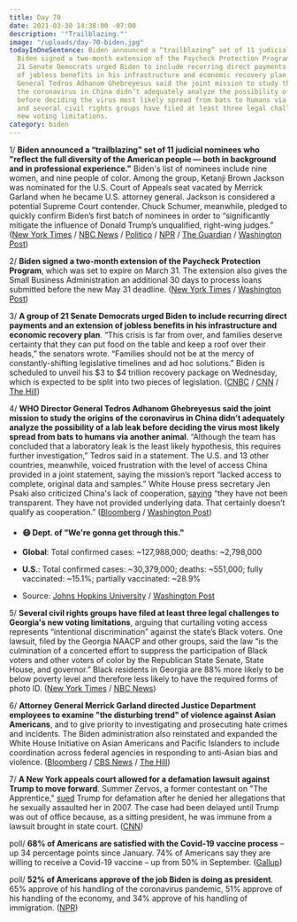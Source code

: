 ```yaml
---
title: Day 70
date: 2021-03-30 14:38:00 -07:00
description: '"Trailblazing."'
image: "/uploads/day-70-biden.jpg"
todayInOneSentence: Biden announced a “trailblazing” set of 11 judicial nominees;
  Biden signed a two-month extension of the Paycheck Protection Program; a group of
  21 Senate Democrats urged Biden to include recurring direct payments and an extension
  of jobless benefits in his infrastructure and economic recovery plan; WHO Director
  General Tedros Adhanom Ghebreyesus said the joint mission to study the origins of
  the coronavirus in China didn’t adequately analyze the possibility of a lab leak
  before deciding the virus most likely spread from bats to humans via another animal;
  and several civil rights groups have filed at least three legal challenges to Georgia's
  new voting limitations.
category: biden
---
```


1/ **Biden announced a “trailblazing” set of 11 judicial nominees who "reflect the full diversity of the American people — both in background and in professional experience."** Biden's list of nominees include nine women, and nine people of color. Among the group, Ketanji Brown Jackson was nominated for the U.S. Court of Appeals seat vacated by Merrick Garland when he became U.S. attorney general. Jackson is considered a potential Supreme Court contender. Chuck Schumer, meanwhile, pledged to quickly confirm Biden’s first batch of nominees in order to “significantly mitigate the influence of Donald Trump’s unqualified, right-wing judges.” ([New York Times](https://www.nytimes.com/2021/03/30/us/politics/biden-judges.html) / [NBC News](https://www.nbcnews.com/politics/white-house/biden-names-diverse-slate-judicial-nominees-first-effort-reshape-federal-n1262436) / [Politico](https://www.politico.com/news/2021/03/29/biden-judicial-nominees-478442) / [NPR](https://www.npr.org/2021/03/30/977831327/biden-makes-first-judicial-nominations-including-a-supreme-court-contender) / [The Guardian](https://www.theguardian.com/us-news/2021/mar/30/biden-federal-judicial-nominees-judges) / [Washington Post](https://www.washingtonpost.com/politics/2021/03/30/joe-biden-live-updates/#link-6LHXCV3FSBACDLJUASGTKV6CM4))

2/ **Biden signed a two-month extension of the Paycheck Protection Program**, which was set to expire on March 31. The extension also gives the Small Business Administration an additional 30 days to process loans submitted before the new May 31 deadline. ([New York Times](https://www.nytimes.com/live/2021/03/30/us/biden-news-today/ppp-loan) / [Washington Post](https://www.washingtonpost.com/politics/2021/03/30/joe-biden-live-updates/#link-5P3PJHO6AZDHDIYYSA42BRNQCM))

3/ **A group of 21 Senate Democrats urged Biden to include recurring direct payments and an extension of jobless benefits in his infrastructure and economic recovery plan**. “This crisis is far from over, and families deserve certainty that they can put food on the table and keep a roof over their heads,” the senators wrote. “Families should not be at the mercy of constantly-shifting legislative timelines and ad hoc solutions.” Biden is scheduled to unveil his $3 to $4 trillion recovery package on Wednesday, which is expected to be split into two pieces of legislation. ([CNBC](https://www.cnbc.com/2021/03/30/stimulus-check-update-senators-push-biden-to-send-recurring-payments.html) / [CNN](https://www.cnn.com/2021/03/30/politics/biden-infrastructure-timeline/index.html) / [The Hill](https://thehill.com/homenews/senate/545575-21-senate-democrats-press-biden-to-include-recurring-direct-payments-in))

4/ **WHO Director General Tedros Adhanom Ghebreyesus said the joint mission to study the origins of the coronavirus in China didn’t adequately analyze the possibility of a lab leak before deciding the virus most likely spread from bats to humans via another animal**. “Although the team has concluded that a laboratory leak is the least likely hypothesis, this requires further investigation,” Tedros said in a statement. The U.S. and 13 other countries, meanwhile, voiced frustration with the level of access China provided in a joint statement, saying the mission’s report “lacked access to complete, original data and samples.” White House press secretary Jen Psaki also criticized China's lack of cooperation, [saying](https://www.washingtonpost.com/politics/2021/03/30/joe-biden-live-updates/#link-Q5Q3VKOTQBGWBOUJPNGVPGSWOY) “they have not been transparent. They have not provided underlying data. That certainly doesn’t qualify as cooperation.” ([Bloomberg](https://www.bloomberg.com/news/articles/2021-03-30/who-chief-critiques-covid-report-says-lab-leak-study-needed?sref=MIBMEEoj) / [Washington Post](https://www.washingtonpost.com/world/who-wuhan-tedros-lab/2021/03/30/896fe3f6-90d1-11eb-aadc-af78701a30ca_story.html))

* #### 😷 Dept. of "We're gonna get through this."

* **Global**: Total confirmed cases: \~127,988,000; deaths: \~2,798,000

* **U.S.**: Total confirmed cases: \~30,379,000; deaths: \~551,000; fully vaccinated: \~15.1%; partially vaccinated: \~28.9%

* Source: [Johns Hopkins University](https://coronavirus.jhu.edu/map.html) / [Washington Post](https://www.washingtonpost.com/graphics/2020/health/covid-vaccine-states-distribution-doses/)

5/ **Several civil rights groups have filed at least three legal challenges to Georgia's new voting limitations**, arguing that curtailing voting access represents “intentional discrimination” against the state’s Black voters. One lawsuit, filed by the Georgia NAACP and other groups, said the law “is the culmination of a concerted effort to suppress the participation of Black voters and other voters of color by the Republican State Senate, State House, and governor.” Black residents in Georgia are 88% more likely to be below poverty level and therefore less likely to have the required forms of photo ID. ([New York Times](https://www.nytimes.com/2021/03/30/us/naacp-georgia-voting-rights-case.html) / [NBC News](https://www.nbcnews.com/politics/elections/georgia-faces-growing-number-legal-challenges-over-new-voting-law-n1262478))

6/ **Attorney General Merrick Garland directed Justice Department employees to examine "the disturbing trend" of violence against Asian Americans**, and to give priority to investigating and prosecuting hate crimes and incidents. The Biden administration also reinstated and expanded the White House Initiative on Asian Americans and Pacific Islanders to include coordination across federal agencies in responding to anti-Asian bias and violence. ([Bloomberg](https://www.bloomberg.com/news/articles/2021-03-30/garland-orders-doj-to-pursue-disturbing-trend-in-hate-crimes?sref=MIBMEEoj) / [CBS News](https://www.cbsnews.com/news/asian-american-violence-white-house-response/) / [The Hill](https://thehill.com/homenews/administration/545602-garland-orders-doj-review-of-hate-crime-efforts-Asian-American))

7/ **A New York appeals court allowed for a defamation lawsuit against Trump to move forward**. Summer Zervos, a former contestant on "The Apprentice," [sued](https://whatthefuckjusthappenedtoday.com/2019/03/14/day-784/#5-a-new-york-appellate-court-ruled-t) Trump for defamation after he denied her allegations that he sexually assaulted her in 2007. The case had been delayed until Trump was out of office because, as a sitting president, he was immune from a lawsuit brought in state court. ([CNN](https://www.cnn.com/2021/03/30/politics/summer-zervos-defamation-lawsuit-donald-trump/index.html))

poll/ **68% of Americans are satisfied with the Covid-19 vaccine process** – up 34 percentage points since January. 74% of Americans say they are willing to receive a Covid-19 vaccine  – up from 50% in September. ([Gallup](https://news.gallup.com/poll/342431/satisfaction-vaccine-rollout-surges.aspx))

poll/ **52% of Americans approve of the job Biden is doing as president**. 65% approve of his handling of the coronavirus pandemic, 51% approve of his handling of the economy, and 34% approve of his handling of immigration. ([NPR](https://www.npr.org/2021/03/30/982434413/npr-marist-poll-biden-gets-high-marks-on-covid-19-its-not-the-case-on-immigratio))